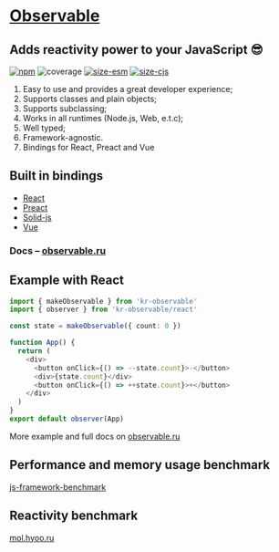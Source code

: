 # [Observable](https://observable.ru/)
## Adds reactivity power to your JavaScript 😎

[![npm](https://img.shields.io/npm/v/kr-observable)](https://www.npmjs.com/package/kr-observable)
![coverage](https://github.com/nihil-pro/observable-class/blob/main/assets/coverage.svg)
[![size-esm](https://github.com/nihil-pro/observable-class/blob/main/assets/esm.svg)](https://bundlephobia.com/package/kr-observable)
[![size-cjs](https://github.com/nihil-pro/observable-class/blob/main/assets/cjs.svg)](https://bundlephobia.com/package/kr-observable)

1. Easy to use and provides a great developer experience;
2. Supports classes and plain objects;
3. Supports subclassing;
4. Works in all runtimes (Node.js, Web, e.t.c);
5. Well typed;
6. Framework-agnostic.
7. Bindings for React, Preact and Vue

## Built in bindings
- [React](https://observable.ru/integrations/React.html)
- [Preact](https://observable.ru/integrations/Preact.html)
- [Solid-js](https://observable.ru/integrations/Solid.html)
- [Vue](https://observable.ru/integrations/Vue.html)

### Docs – [observable.ru](https://observable.ru/)

## Example with React
```ts
import { makeObservable } from 'kr-observable'
import { observer } from 'kr-observable/react'

const state = makeObservable({ count: 0 })

function App() {
  return (
    <div>
      <button onClick={() => --state.count}>-</button>
      <div>{state.count}</div>
      <button onClick={() => ++state.count}>+</button>
    </div>
  )
}
export default observer(App)
```

More example and full docs on [observable.ru](https://observable.ru/)

## Performance and memory usage benchmark
[js-framework-benchmark](https://krausest.github.io/js-framework-benchmark/index.html)

## Reactivity benchmark
[mol.hyoo.ru](https://mol.hyoo.ru/#!section=bench/bench=reactivity)
